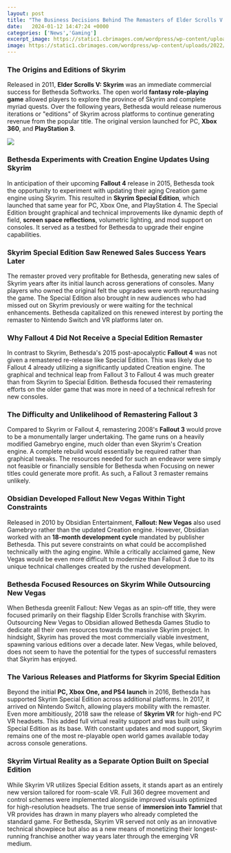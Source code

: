 ```yaml
---
layout: post
title: "The Business Decisions Behind The Remasters of Elder Scrolls V: Skyrim"
date:   2024-01-12 14:47:24 +0000
categories: ['News','Gaming']
excerpt_image: https://static1.cbrimages.com/wordpress/wp-content/uploads/2022/03/The-Elder-Scrolls-V-Skyrim-Special-Edition-Sleeping-Giant-Inn.jpg
image: https://static1.cbrimages.com/wordpress/wp-content/uploads/2022/03/The-Elder-Scrolls-V-Skyrim-Special-Edition-Sleeping-Giant-Inn.jpg
---
```


### The Origins and Editions of Skyrim 
Released in 2011, **Elder Scrolls V: Skyrim** was an immediate commercial success for Bethesda Softworks. The open world **fantasy role-playing game** allowed players to explore the province of Skyrim and complete myriad quests. Over the following years, Bethesda would release numerous iterations or "editions" of Skyrim across platforms to continue generating revenue from the popular title. The original version launched for PC, **Xbox 360**, and **PlayStation 3**.

![](https://static1.cbrimages.com/wordpress/wp-content/uploads/2022/03/The-Elder-Scrolls-V-Skyrim-Special-Edition-Sleeping-Giant-Inn.jpg)
### Bethesda Experiments with Creation Engine Updates Using Skyrim
In anticipation of their upcoming **Fallout 4** release in 2015, Bethesda took the opportunity to experiment with updating their aging Creation game engine using Skyrim. This resulted in **Skyrim Special Edition**, which launched that same year for PC, Xbox One, and PlayStation 4. The Special Edition brought graphical and technical improvements like dynamic depth of field, **screen space reflections**, volumetric lighting, and mod support on consoles. It served as a testbed for Bethesda to upgrade their engine capabilities.
### Skyrim Special Edition Saw Renewed Sales Success Years Later
The remaster proved very profitable for Bethesda, generating new sales of Skyrim years after its initial launch across generations of consoles. Many players who owned the original felt the upgrades were worth repurchasing the game. The Special Edition also brought in new audiences who had missed out on Skyrim previously or were waiting for the technical enhancements. Bethesda capitalized on this renewed interest by porting the remaster to Nintendo Switch and VR platforms later on. 
### Why Fallout 4 Did Not Receive a Special Edition Remaster
In contrast to Skyrim, Bethesda's 2015 post-apocalyptic **Fallout 4** was not given a remastered re-release like Special Edition. This was likely due to Fallout 4 already utilizing a significantly updated Creation engine. The graphical and technical leap from Fallout 3 to Fallout 4 was much greater than from Skyrim to Special Edition. Bethesda focused their remastering efforts on the older game that was more in need of a technical refresh for new consoles.
### The Difficulty and Unlikelihood of Remastering Fallout 3
Compared to Skyrim or Fallout 4, remastering 2008's **Fallout 3** would prove to be a monumentally larger undertaking. The game runs on a heavily modified Gamebryo engine, much older than even Skyrim's Creation engine. A complete rebuild would essentially be required rather than graphical tweaks. The resources needed for such an endeavor were simply not feasible or financially sensible for Bethesda when Focusing on newer titles could generate more profit. As such, a Fallout 3 remaster remains unlikely.
### Obsidian Developed Fallout New Vegas Within Tight Constraints  
Released in 2010 by Obsidian Entertainment, **Fallout: New Vegas** also used Gamebryo rather than the updated Creation engine. However, Obsidian worked with an **18-month development cycle** mandated by publisher Bethesda. This put severe constraints on what could be accomplished technically with the aging engine. While a critically acclaimed game, New Vegas would be even more difficult to modernize than Fallout 3 due to its unique technical challenges created by the rushed development.
### Bethesda Focused Resources on Skyrim While Outsourcing New Vegas
When Bethesda greenlit Fallout: New Vegas as an spin-off title, they were focused primarily on their flagship Elder Scrolls franchise with Skyrim. Outsourcing New Vegas to Obsidian allowed Bethesda Games Studio to dedicate all their own resources towards the massive Skyrim project. In hindsight, Skyrim has proved the most commercially viable investment, spawning various editions over a decade later. New Vegas, while beloved, does not seem to have the potential for the types of successful remasters that Skyrim has enjoyed.
### The Various Releases and Platforms for Skyrim Special Edition
Beyond the initial **PC, Xbox One, and PS4 launch** in 2016, Bethesda has supported Skyrim Special Edition across additional platforms. In 2017, it arrived on Nintendo Switch, allowing players mobility with the remaster. Even more ambitiously, 2018 saw the release of **Skyrim VR** for high-end PC VR headsets. This added full virtual reality support and was built using Special Edition as its base. With constant updates and mod support, Skyrim remains one of the most re-playable open world games available today across console generations.
### Skyrim Virtual Reality as a Separate Option Built on Special Edition
While Skyrim VR utilizes Special Edition assets, it stands apart as an entirely new version tailored for room-scale VR. Full 360 degree movement and control schemes were implemented alongside improved visuals optimized for high-resolution headsets. The true sense of **immersion into Tamriel** that VR provides has drawn in many players who already completed the standard game. For Bethesda, Skyrim VR served not only as an innovative technical showpiece but also as a new means of monetizing their longest-running franchise another way years later through the emerging VR medium.